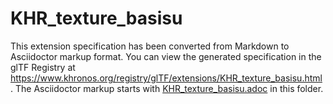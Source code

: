 <!--
Copyright 2022 The Khronos Group Inc.
SPDX-License-Identifier: LicenseRef-KhronosSpecCopyright
-->

# KHR_texture_basisu

This extension specification has been converted from Markdown to Asciidoctor markup format.
You can view the generated specification in the glTF Registry at
https://www.khronos.org/registry/glTF/extensions/KHR_texture_basisu.html .
The Asciidoctor markup starts with [KHR_texture_basisu.adoc](KHR_texture_basisu.adoc) in this folder.
